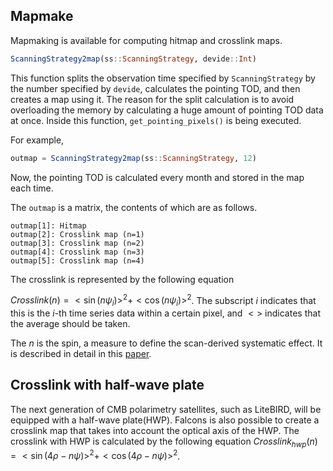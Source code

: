 ## Mapmake

Mapmaking is available for computing hitmap and crosslink maps.
```julia
ScanningStrategy2map(ss::ScanningStrategy, devide::Int)
```
This function splits the observation time specified by `ScanningStrategy` by the number specified by `devide`, calculates the pointing TOD, and then creates a map using it.
The reason for the split calculation is to avoid overloading the memory by calculating a huge amount of pointing TOD data at once.
Inside this function, `get_pointing_pixels()` is being executed.

For example,
```julia
outmap = ScanningStrategy2map(ss::ScanningStrategy, 12)
```
Now, the pointing TOD is calculated every month and stored in the map each time.

The `outmap` is a matrix, the contents of which are as follows.
```
outmap[1]: Hitmap
outmap[2]: Crosslink map (n=1)
outmap[3]: Crosslink map (n=2)
outmap[4]: Crosslink map (n=3)
outmap[5]: Crosslink map (n=4)
```
The crosslink is represented by the following equation

$Crosslink(n)=<\sin(n\psi_i)>^2+<\cos(n\psi_i)>^2$.
The subscript $i$ indicates that this is the $i$-th time series data within a certain pixel, and $< >$ indicates that the average should be taken.

The $n$ is the spin, a measure to define the scan-derived systematic effect. It is described in detail in this [paper](https://arxiv.org/abs/2008.00011).

## Crosslink with half-wave plate
The next generation of CMB polarimetry satellites, such as LiteBIRD, will be equipped with a half-wave plate(HWP). Falcons is also possible to create a crosslink map that takes into account the optical axis of the HWP.
The crosslink with HWP is calculated by the following equation
$Crosslink_{hwp}(n)=<\sin(4\rho-n\psi)>^2+<\cos(4\rho-n\psi)>^2$.